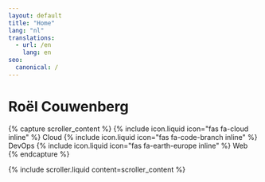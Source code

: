 ```yaml
---
layout: default
title: "Home"
lang: "nl"
translations:
  - url: /en
    lang: en
seo:
  canonical: /
---
```


# Roël Couwenberg

{% capture scroller_content %}
<span>{% include icon.liquid icon="fas fa-cloud inline" %} Cloud</span>
<span>{% include icon.liquid icon="fas fa-code-branch inline" %} DevOps</span>
<span>{% include icon.liquid icon="fas fa-earth-europe inline" %} Web</span>
{% endcapture %}

{% include scroller.liquid content=scroller_content %}